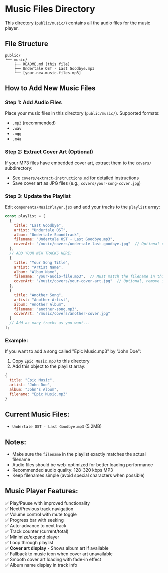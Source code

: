 # Music Files Directory

This directory (`public/music/`) contains all the audio files for the music player.

## File Structure
```
public/
└── music/
    ├── README.md (this file)
    ├── Undertale OST - Last Goodbye.mp3
    └── [your-new-music-files.mp3]
```

## How to Add New Music Files

### Step 1: Add Audio Files
Place your music files in this directory (`public/music/`). Supported formats:
- `.mp3` (recommended)
- `.wav` 
- `.ogg`
- `.m4a`

### Step 2: Extract Cover Art (Optional)
If your MP3 files have embedded cover art, extract them to the `covers/` subdirectory:
- See `covers/extract-instructions.md` for detailed instructions
- Save cover art as JPG files (e.g., `covers/your-song-cover.jpg`)

### Step 3: Update the Playlist
Edit `components/MusicPlayer.jsx` and add your tracks to the `playlist` array:

```javascript
const playlist = [
  {
    title: "Last Goodbye",
    artist: "Undertale OST", 
    album: "Undertale Soundtrack",
    filename: "Undertale OST - Last Goodbye.mp3",
    coverArt: "/music/covers/undertale-last-goodbye.jpg"  // Optional cover art
  },
  // ADD YOUR NEW TRACKS HERE:
  {
    title: "Your Song Title",
    artist: "Artist Name",
    album: "Album Name", 
    filename: "your-audio-file.mp3",  // Must match the filename in this directory
    coverArt: "/music/covers/your-cover-art.jpg"  // Optional, remove if no cover art
  },
  {
    title: "Another Song",
    artist: "Another Artist",
    album: "Another Album",
    filename: "another-song.mp3",
    coverArt: "/music/covers/another-cover.jpg"
  }
  // Add as many tracks as you want...
];
```

### Example:
If you want to add a song called "Epic Music.mp3" by "John Doe":

1. Copy `Epic Music.mp3` to this directory
2. Add this object to the playlist array:
```javascript
{
  title: "Epic Music",
  artist: "John Doe", 
  album: "John's Album",
  filename: "Epic Music.mp3"
}
```

## Current Music Files:
- `Undertale OST - Last Goodbye.mp3` (5.2MB)

## Notes:
- Make sure the `filename` in the playlist exactly matches the actual filename
- Audio files should be web-optimized for better loading performance
- Recommended audio quality: 128-320 kbps MP3
- Keep filenames simple (avoid special characters when possible)

## Music Player Features:
✅ Play/Pause with improved functionality  
✅ Next/Previous track navigation  
✅ Volume control with mute toggle  
✅ Progress bar with seeking  
✅ Auto-advance to next track  
✅ Track counter (current/total)  
✅ Minimize/expand player  
✅ Loop through playlist  
✅ **Cover art display** - Shows album art if available  
✅ Fallback to music icon when cover art unavailable  
✅ Smooth cover art loading with fade-in effect  
✅ Album name display in track info  
